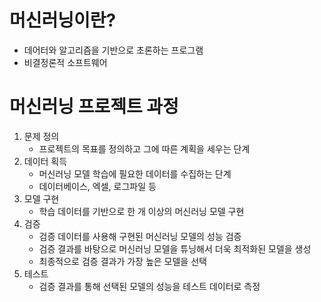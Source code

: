 # 머신러닝이란?
 - 데어터와 알고리즘을 기반으로 초론하는 프로그램
 - 비결정론적 소프트웨어

# 머신러닝 프로젝트 과정
 1. 문제 정의
    - 프로젝트의 목표를 정의하고 그에 따른 계획을 세우는 단계
 1. 데이터 획득
    - 머신러닝 모델 학습에 필요한 데이터를 수집하는 단계
    - 데이터베이스, 엑셀, 로그파일 등
 1. 모델 구현
    - 학습 데이터를 기반으로 한 개 이상의 머신러닝 모델 구현
 1. 검증
    - 검증 데이터를 사용해 구현된 머신러닝 모델의 성능 검증
    - 검증 결과를 바탕으로 머신러닝 모델을 튜닝해서 더욱 최적화된 모델을 생성
    - 최종적으로 검증 결과가 가장 높은 모델을 선택
 1. 테스트
    - 검증 결과를 통해 선택된 모델의 성능을 테스트 데이터로 측정

